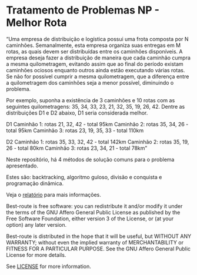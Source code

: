 # Tratamento de Problemas NP - Melhor Rota

“Uma empresa de distribuição e logística possui uma frota composta por N caminhões. Semanalmente, esta empresa organiza suas entregas em M rotas, as quais devem ser distribuídas entre os caminhões disponíveis. A empresa deseja fazer a distribuição de maneira que cada caminhão cumpra a mesma quilometragem, evitando assim que ao final do período existam caminhões ociosos enquanto outros ainda estão executando várias rotas. Se não for possível cumprir a mesma quilometragem, que a diferença entre a quilometragem dos caminhões seja a menor possível, diminuindo o problema.

Por exemplo, suponha a existência de 3 caminhões e 10 rotas com as seguintes quilometragens: 35, 34, 33, 23, 21, 32, 35, 19, 26, 42. Dentre as distribuições D1 e D2 abaixo, D1 seria considerada melhor.

D1
Caminhão 1: rotas 21, 32, 42 - total 95km
Caminhão 2: rotas 35, 34, 26 - total 95km
Caminhão 3: rotas 23, 19, 35, 33 - total 110km

D2
Caminhão 1: rotas 35, 33, 32, 42 - total 142km
Caminhão 2: rotas 35, 19, 26 - total 80km
Caminhão 3: rotas 23, 34, 21 - total 78km”

Neste repositório, há 4 métodos de solução comuns para o problema apresentado.

Estes são: backtracking, algoritmo guloso, divisão e conquista e programação dinâmica.

Veja o [relatório](pdf/relatório.pdf) para mais informações.

Best-route is free software: you can redistribute it and/or modify it under the terms of the GNU Affero General Public License as published by the Free Software Foundation, either version 3 of the License, or (at your option) any later version.

Best-route is distributed in the hope that it will be useful, but WITHOUT ANY WARRANTY; without even the implied warranty of MERCHANTABILITY or FITNESS FOR A PARTICULAR PURPOSE. See the GNU Affero General Public License for more details.

See [LICENSE](LICENSE) for more information.
